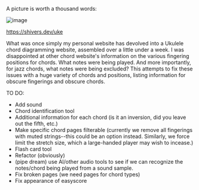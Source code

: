 A picture is worth a thousand words:

![image](https://github.com/the-shivers/personal_site/assets/58122846/80867ae0-0aea-4fa8-a198-a648551399c0)

https://shivers.dev/uke

What was once simply my personal website has devolved into a Ukulele chord diagramming website, assembled over a little under a week. I was disappointed at other chord website's information on the various fingering positions for chords. What notes were being played. And more importantly, for jazz chords, what notes were being excluded? This attempts to fix these issues with a huge variety of chords and positions, listing information for obscure fingerings and obscure chords.

TO DO:
 - Add sound
 - Chord identification tool
 - Additional information for each chord (is it an inversion, did you leave out the fifth, etc.)
 - Make specific chord pages filterable (currently we remove all fingerings with muted strings--this could be an option instead. Similarly, we force limit the stretch size, which a large-handed player may wish to incease.)
 - Flash card tool
 - Refactor (obviously)
 - (pipe dream) use AI/other audio tools to see if we can recognize the notes/chord being played from a sound sample.
 - Fix broken pages (we need pages for chord types)
 - Fix appearance of easyscore
